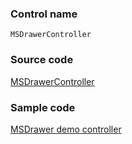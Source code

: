 ### Control name

`MSDrawerController`

### Source code

[MSDrawerController](https://github.com/OfficeDev/ui-fabric-ios/blob/master/OfficeUIFabric/Drawer/MSDrawerController.swift)

### Sample code

[MSDrawer demo controller](https://github.com/OfficeDev/ui-fabric-ios/blob/master/OfficeUIFabric.Demo/OfficeUIFabric.Demo/Demos/MSDrawerDemoController.swift)
